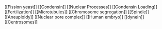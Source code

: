 [[Fission yeast]]
[[Condensin]]
[[Nuclear Processes]]
[[Condensin Loading]]
[[Fertilization]]
[[Microtubules]]
[[Chromosome segregation]]
[[Spindle]]
[[Aneuploidy]]
[[Nuclear pore complex]]
[[Human embryo]]
[[dynein]]
[[Centrosomes]]
